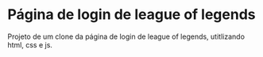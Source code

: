 <h1>Página de login de league of legends</h1>
<p >Projeto de um clone da página de login de league of legends, utitlizando html, css e js.</p>
